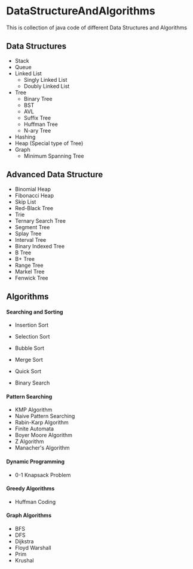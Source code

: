 # DataStructureAndAlgorithms
This is collection of java code of different Data Structures and Algorithms

## Data Structures
* Stack
* Queue
* Linked List
  * Singly Linked List
  * Doubly Linked List
* Tree
    * Binary Tree
    * BST
    * AVL
    * Suffix Tree
    * Huffman Tree
    * N-ary Tree
* Hashing
* Heap (Special type of Tree)
* Graph
    * Minimum Spanning Tree

## Advanced Data Structure
* Binomial Heap
* Fibonacci Heap
* Skip List
* Red-Black Tree
* Trie
* Ternary Search Tree
* Segment Tree
* Splay Tree
* Interval Tree
* Binary Indexed Tree
* B Tree
* B+ Tree
* Range Tree
* Markel Tree
* Fenwick Tree

## Algorithms

#### Searching and Sorting
* Insertion Sort
* Selection Sort
* Bubble Sort
* Merge Sort
* Quick Sort

* Binary Search


#### Pattern Searching
* KMP Algorithm
* Naive Pattern Searching
* Rabin-Karp Algorithm
* Finite Automata
* Boyer Moore Algorithm
* Z Algorithm
* Manacher's Algorithm

#### Dynamic Programming
* 0-1 Knapsack Problem

#### Greedy Algorithms
* Huffman Coding

#### Graph Algorithms
* BFS
* DFS
* Dijkstra
* Floyd Warshall
* Prim
* Krushal